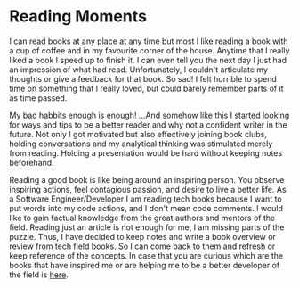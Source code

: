 # Reading Moments

I can read books at any place at any time but most I like reading a book with a cup of coffee and in my favourite corner of the house. Anytime that I really liked a book I speed up to finish it. I can even tell you the next day I just had an impression of what had read. Unfortunately, I couldn't articulate my thoughts or give a feedback for that book. So sad! I felt horrible to spend time on something that I really loved, but could barely remember parts of it as time passed.

My bad habbits enough is enough! ...And somehow like this I started looking for ways and tips to be a better reader and why not a confident writer in the future. Not only I got motivated but also effectively joining book clubs, holding conversations and my analytical thinking was stimulated merely from reading. Holding a presentation would be hard without keeping notes beforehand.

Reading a good book is like being around an inspiring person. You observe inspiring actions, feel contagious passion, and desire to live a better life. As a Software Engineer/Developer I am reading tech books because I want to put words into my code actions, and I don't mean code comments. I would like to gain factual knowledge from the great authors and mentors of the field. Reading just an article is not enough for me, I am missing parts of the puzzle. Thus, I have decided to keep notes and write a book overview or review from tech field books. So I can come back to them and refresh or keep reference of the concepts. In case that you are curious which are the books that have inspired me or are helping me to be a better developer of the field is [here](https://github.com/mdoklea/books/wiki).



